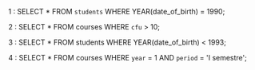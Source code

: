1 : SELECT * FROM `students` WHERE YEAR(date_of_birth) = 1990;

2 : SELECT * FROM courses WHERE `cfu` > 10;

3 : SELECT * FROM students WHERE YEAR(date_of_birth) < 1993;

4 : SELECT * FROM courses WHERE `year` = 1 AND `period` = 'I semestre';